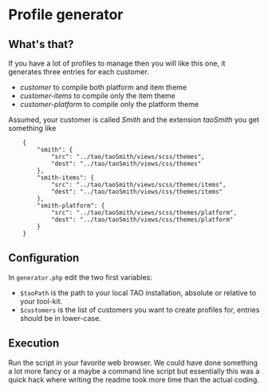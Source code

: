 # Profile generator

## What's that?

If you have a lot of profiles to manage then you will like this one, it generates three entries for each customer.

- *customer* to compile both platform and item theme
- *customer-items* to compile only the item theme
- *customer-platform* to compile only the platform theme

Assumed, your customer is called *Smith* and the extension *taoSmith* you get something like
```
    {
        "smith": {
            "src": "../tao/taoSmith/views/scss/themes",
            "dest": "../tao/taoSmith/views/css/themes"
        },
        "smith-items": {
            "src": "../tao/taoSmith/views/scss/themes/items",
            "dest": "../tao/taoSmith/views/css/themes/items"
        },
        "smith-platform": {
            "src": "../tao/taoSmith/views/scss/themes/platform",
            "dest": "../tao/taoSmith/views/css/themes/platform"
        }
    }
```
## Configuration

In `generator.php` edit the two first variables:
- `$taoPath` is the path to your local TAO installation, absolute or relative to your tool-kit.
- `$customers` is the list of customers you want to create profiles for, entries should be in lower-case. 


## Execution

Run the script in your favorite web browser. We could have done something a lot more fancy or a maybe a command line script but essentially this was a quick hack where writing the readme took more time than the actual coding.
